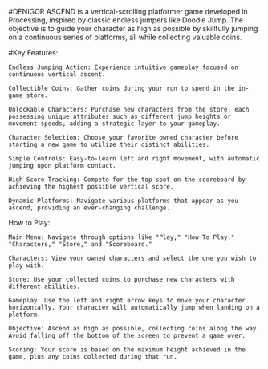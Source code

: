 #DENIGOR ASCEND is a vertical-scrolling platformer game developed in Processing, inspired by classic endless jumpers like Doodle Jump. The objective is to guide your character as high as possible by skillfully jumping on a continuous series of platforms, all while collecting valuable coins.

#Key Features:
  
    Endless Jumping Action: Experience intuitive gameplay focused on continuous vertical ascent.
    
    Collectible Coins: Gather coins during your run to spend in the in-game store.
    
    Unlockable Characters: Purchase new characters from the store, each possessing unique attributes such as different jump heights or movement speeds, adding a strategic layer to your gameplay.

    Character Selection: Choose your favorite owned character before starting a new game to utilize their distinct abilities.
    
    Simple Controls: Easy-to-learn left and right movement, with automatic jumping upon platform contact.
    
    High Score Tracking: Compete for the top spot on the scoreboard by achieving the highest possible vertical score.
    
    Dynamic Platforms: Navigate various platforms that appear as you ascend, providing an ever-changing challenge.

How to Play:
  
    Main Menu: Navigate through options like "Play," "How To Play," "Characters," "Store," and "Scoreboard."
    
    Characters: View your owned characters and select the one you wish to play with.
    
    Store: Use your collected coins to purchase new characters with different abilities.
    
    Gameplay: Use the left and right arrow keys to move your character horizontally. Your character will automatically jump when landing on a platform.
    
    Objective: Ascend as high as possible, collecting coins along the way. Avoid falling off the bottom of the screen to prevent a game over.
    
    Scoring: Your score is based on the maximum height achieved in the game, plus any coins collected during that run.
